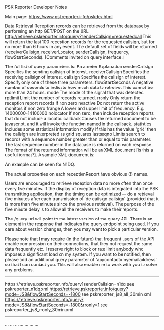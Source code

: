 PSK Reporter Developer Notes

Main page: https://www.pskreporter.info/pskdev.html

Data Retrieval
Reception records can be retrieved from the database by performing an http GET/POST on the URL http://retrieve.pskreporter.info/query?senderCallsign=requestedcall
This will return the last 100 reception records for the requested callsign, but for no more than 6 hours in any event. The default set of fields will be returned (receiverCallsign, receiverLocator, senderCallsign, frequency, flowStartSeconds). [Comments invited on query interface.]

The full list of query parameters is:
Parameter	Explanation
senderCallsign	Specifies the sending callsign of interest.
receiverCallsign	Specifies the receiving callsign of interest.
callsign	Specifies the callsign of interest. Specify only one of these three parameters.
flowStartSeconds	A negative number of seconds to indicate how much data to retreive. This cannot be more than 24 hours.
mode	The mode of the signal that was detected.
rptlimit	Limit the number of records returned.
rronly	Only return the reception report records if non zero
noactive	Do not return the active monitors if non zero
frange	A lower and upper limit of frequency. E.g. 14000000-14100000
nolocator	If non zero, then include reception reports that do not include a locator.
callback	Causes the returned document to be javascript, and it will invoke the function named in the callback.
statistics	Includes some statistical information
modify	If this has the value 'grid' then the callsign are interpreted as grid squares
lastseqno	Limits search to records with a sequence number greater than or equal to this parameter. The last sequence number in the database is returned on each response.
The format of the returned information will be an XML document [is this a useful format?]. A sample XML document is:

<receptionReports>
  <receptionReport receiverCallsign="KB1MBX" receiverLocator="FN42hn" senderCallsign="N1DQ" frequency=14070987 flowStartSeconds=xxxxxxx />
  <receptionReport receiverCallsign="ZZ1ZZ" receiverLocator="GG99" senderCallsign="N1DQ" frequency=14070987 flowStartSeconds=xxxxxxx />
</receptionReports>
An example can be seen for N1DQ.

The actual properties on each receptionReport have obvious (!) names.

Users are encouraged to retrieve reception data no more often than once every five minutes. If the display of reception data is integrated into the PSK transmitting application, then the timing can be optimized — do a retrieval five minutes after each transmission of 'de callsign callsign' (provided that it is more than five minutes since the previous retrieval). The purpose of the five minute delay is to allow all the receivers to make their reports.

The /query url will point to the latest version of the query API. There is an element in the response that indicates the query endpoint being used. If you care about version changes, then you may want to pick a particular version.

Please note that I may require (in the future) that frequent users of the API enable compression on their connections, that they not request the same data frequently etc. I reserve right to block or rate limit anybody who imposes a significant load on my system. If you want to be notified, then please add an additional query parameter of 'appcontact=myemailaddress' so that I can contact you. This will also enable me to work with you to solve any problems.

------------------

https://retrieve.pskreporter.info/query?senderCallsign=n1dq
  see pskreporter_n1dq.xml
https://retrieve.pskreporter.info/query?mode=JS8&flowStartSeconds=-1800
  see pskreporter_js8_all_30min.xml
https://retrieve.pskreporter.info/query?mode=JS8&flowStartSeconds=-1800&rronly=1
  see pskreporter_js8_rronly_30min.xml
  
------------------
<receptionReports currentSeconds="1556282041">
  ...
  <activeReceiver
    callsign="N0JUH"
	locator="FM19qg54"
	frequency="7079745"
	region="Maryland"
	DXCC="United States"
	decoderSoftware="JS8Call v1.0.0"
	antennaInformation="IC7300 10W MAGLOOP"
	mode="JS8"
	/>
  ...
  <activeReceiver
    callsign="N0JUH"
	locator="FM19qg54"
	frequency="7075549"
	region="Maryland"
	DXCC="United States"
	decoderSoftware="WSJT-X v2.0.1 7ddcb7"
	antennaInformation="Mag Loop"
	mode="FT8"
	/>
  ...
  <lastSequenceNumber value="6994420494"/>
  <maxFlowStartSeconds value="1556282040"/>
  ...
  <receptionReport 
    receiverCallsign="KN4AXB"
	receiverLocator="EM78fd76"
	senderCallsign="N0JUH"
	senderLocator="FM19qg54"
	frequency="7079613"
	flowStartSeconds="1556281923"
	mode="JS8"
	senderDXCC="United States"
	senderDXCCCode="K"
	senderDXCCLocator="EM47"
	senderLotwUpload="2019-04-03"
	sNR="1"
	/>
  ...
  <receptionReport
    receiverCallsign="N0JUH"
	receiverLocator="FM19qg54"
	senderCallsign="K4WLO"
	senderLocator="EM65WM"
	frequency="7079745"
	flowStartSeconds="1556281230"
	mode="JS8"
	senderDXCC="United States"
	senderDXCCCode="K"
	senderDXCCLocator="EM47"
	sNR="-9"
	/>
  ...
  <activeCallsign callsign="RV6F" reports="1" DXCC="European Russia" DXCCcode="UA" frequency="14075140"/>
  ...
</receptionReports>
